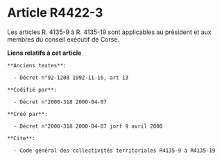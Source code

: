 # Article R4422-3

Les articles R. 4135-9 à R. 4135-19 sont applicables au président et aux membres du conseil exécutif de Corse.

**Liens relatifs à cet article**

	**Anciens textes**:

	  - Décret n°92-1208 1992-11-16, art 13

	**Codifié par**:

	  - Décret n°2000-318 2000-04-07

	**Créé par**:

	  - Décret n°2000-318 2000-04-07 jorf 9 avril 2000

	**Cite**:

	  - Code général des collectivités territoriales R4135-9 à R4135-19
